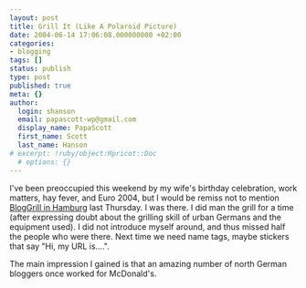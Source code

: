 ```yaml
---
layout: post
title: Grill It (Like A Polaroid Picture)
date: 2004-06-14 17:06:08.000000000 +02:00
categories:
- blogging
tags: []
status: publish
type: post
published: true
meta: {}
author:
  login: shanson
  email: papascott-wp@gmail.com
  display_name: PapaScott
  first_name: Scott
  last_name: Hanson
# excerpt: !ruby/object:Hpricot::Doc
  # options: {}
---
```

<p>I've been preoccupied this weekend by my wife's birthday celebration, work matters, hay fever, and Euro 2004, but I would be remiss not to mention <a href="http://wiki.blogg.de/BlogGrill">BlogGrill in Hamburg</a> last Thursday. I was there. I did man the grill for a time (after expressing doubt about the grilling skill of urban Germans and the equipment used). I did not introduce myself around, and thus missed half the people who were there. Next time we need name tags, maybe stickers that say "Hi, my URL is....".</p>
<p>The main impression I gained is that an amazing number of north German bloggers once worked for McDonald's.</p>
